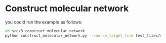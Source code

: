 # Construct molecular network

you could run the example as follows:

```sh
cd src/3_construct_molecular_network
python construct_molecular_network.py --source_target_file test_files/source_target.csv --correlation_file ../1_calculate_correlation/corr_pval_final_CD_sediment_pos_3SD_20240828_true_p0.05.csv --threshold 0.7 --RT_threshold 0.01
```

